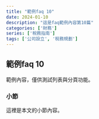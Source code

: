 ```yaml
---
title: "範例faq 10"
date: 2024-01-10
description: "這是faq範例內容第10篇"
categories: ['財務']
series: ['稅務指南']
tags: ['公司設立', '稅務規劃']
---
```


## 範例faq 10

範例內容，僅供測試列表與分頁功能。

### 小節
這裡是本文的小節內容。